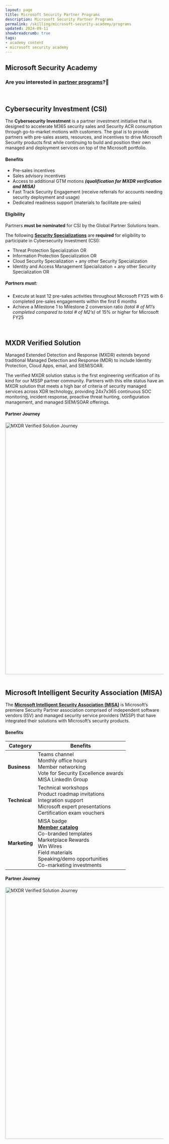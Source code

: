 ```yaml
---
layout: page
title: Microsoft Security Partner Programs
description: Microsoft Security Partner Programs
permalink: /skilling/microsoft-security-academy/programs
updated: 2024-09-11
showbreadcrumb: true
tags: 
- academy content
- microsoft security academy
---
```


## Microsoft Security Academy

### Are you interested in [partner programs](https://www.microsoft.com/en-us/security/business/partnerships)?🤝


<div>&nbsp;</div>


## Cybersecurity Investment (CSI)

The **Cybersecurity Investment** is a partner investment initiative that is designed to accelerate M365 security sales and Security ACR consumption through go-to-market motions with customers. The goal is to provide partners with pre-sales assets, resources, and incentives to drive Microsoft Security products first while continuing to build and position their own managed and deployment services on top of the Microsoft portfolio.

#### Benefits

- Pre-sales incentives
- Sales advisory incentives
- Access to additional GTM motions ***(qualification for MXDR verification and MISA)***
- Fast Track Security Engagement (receive referrals for accounts needing security deployment and usage)
- Dedicated readiness support (materials to facilitate pre-sales)

#### Eligibility

Partners **must be nominated** for CSI by the Global Partner Solutions team.

The following **[Security Specializations](/PartnerResources/skilling/microsoft-security-academy/specializations)** are **required** for eligibility to participate in Cybersecurity Investment (CSI):

- Threat Protection Specialization OR
- Information Protection Specialization OR
- Cloud Security Specialization + any other Security Specialization
- Identity and Access Management Specialization + any other Security Specialization OR

##### Partners must:

- Execute at least 12 pre-sales activities throughout Microsoft FY25 with 6 completed pre-sales engagements within the first 6 months
- Achieve a Milestone 1 to Milestone 2 conversion ratio *(total # of M1’s completed compared to total # of M2’s)* of 15% or higher for Microsoft FY25


<div>&nbsp;</div>


## MXDR Verified Solution

Managed Extended Detection and Response (MXDR) extends beyond traditional Managed Detection and Response (MDR) to include Identity Protection, Cloud Apps, email, and SIEM/SOAR.

The verified MXDR solution status is the first engineering verification of its kind for our MSSP partner community. Partners with this elite status have an MXDR solution that meets a high bar of criteria of security managed services across XDR technology, providing 24x7x365 continuous SOC monitoring, incident response, proactive threat hunting, configuration management, and managed SIEM/SOAR offerings.

#### Partner Journey

<img src="{{ site.baseurl }}/assets/msa/Screenshot 2024-09-10 160531.png" alt="MXDR Verified Solution Journey" width="800">


<div>&nbsp;</div>


## Microsoft Intelligent Security Association (MISA)

The **[Microsoft Intelligent Security Association (MISA)](https://www.microsoft.com/en-us/security/business/intelligent-security-association)** is Microsoft’s premiere Security Partner association comprised of independent software vendors (ISV) and managed security service providers (MSSP) that have integrated their solutions with Microsoft’s security products.

#### Benefits

| **Category** | **Benefits** |
|--------------|--------------|
| **Business** | Teams channel<br>Monthly office hours<br>Member networking<br>Vote for Security Excellence awards<br>MISA LinkedIn Group |
| **Technical** | Technical workshops<br>Product roadmap invitations<br>Integration support<br>Microsoft expert presentations<br>Certification exam vouchers |
| **Marketing** | MISA badge<br>**[Member catalog](https://www.microsoft.com/misapartnercatalog)**<br>Co-branded templates<br>Marketplace Rewards<br>Win Wires<br>Field materials<br>Speaking/demo opportunities<br>Co-marketing investments |

#### Partner Journey

<img src="{{ site.baseurl }}/assets/msa/MISA Partner Journey.png" alt="MXDR Verified Solution Journey" width="800">